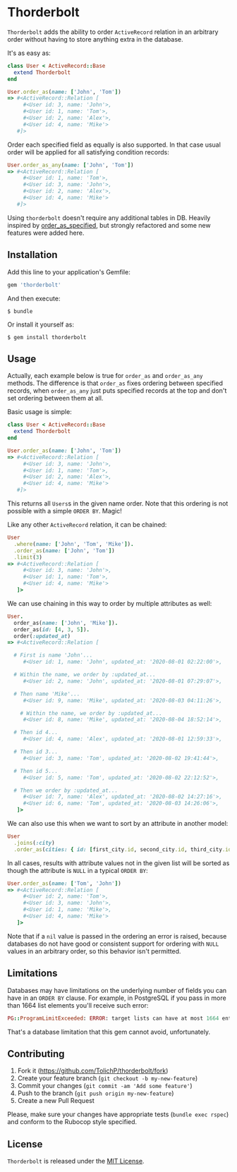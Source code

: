 # Thorderbolt

`Thorderbolt` adds the ability to order `ActiveRecord` relation in an arbitrary order without having to store anything extra in the database.

It's as easy as:

```ruby
class User < ActiveRecord::Base
  extend Thorderbolt
end

User.order_as(name: ['John', 'Tom'])
=> #<ActiveRecord::Relation [
     #<User id: 3, name: 'John'>,
     #<User id: 1, name: 'Tom'>,
     #<User id: 2, name: 'Alex'>,
     #<User id: 4, name: 'Mike'>
   #]>
```

Order each specified field as equally is also supported.
In that case usual order will be applied for all satisfying condition records:

```ruby
User.order_as_any(name: ['John', 'Tom'])
=> #<ActiveRecord::Relation [
     #<User id: 1, name: 'Tom'>,
     #<User id: 3, name: 'John'>,
     #<User id: 2, name: 'Alex'>,
     #<User id: 4, name: 'Mike'>
   #]>
```

Using `thorderbolt` doesn't require any additional tables in DB.
Heavily inspired by [order_as_specified](https://github.com/panorama-ed/order_as_specified), but strongly refactored and some new features were added here.

## Installation

Add this line to your application's Gemfile:

```ruby
gem 'thorderbolt'
```

And then execute:

    $ bundle

Or install it yourself as:

    $ gem install thorderbolt

## Usage

Actually, each example below is true for `order_as` and `order_as_any` methods. The difference is that `order_as` fixes ordering between specified records, when `order_as_any` just puts specified records at the top and don't set ordering between them at all.

Basic usage is simple:

```ruby
class User < ActiveRecord::Base
  extend Thorderbolt
end

User.order_as(name: ['John', 'Tom'])
=> #<ActiveRecord::Relation [
     #<User id: 3, name: 'John'>,
     #<User id: 1, name: 'Tom'>,
     #<User id: 2, name: 'Alex'>,
     #<User id: 4, name: 'Mike'>
   #]>
```

This returns all `Users`s in the given name order. Note that this
ordering is not possible with a simple `ORDER BY`. Magic!

Like any other `ActiveRecord` relation, it can be chained:

```ruby
User
  .where(name: ['John', 'Tom', 'Mike']).
  .order_as(name: ['John', 'Tom'])
  .limit(3)
=> #<ActiveRecord::Relation [
     #<User id: 3, name: 'John'>,
     #<User id: 1, name: 'Tom'>,
     #<User id: 4, name: 'Mike'>
   ]>
```

We can use chaining in this way to order by multiple attributes as well:

```ruby
User.
  order_as(name: ['John', 'Mike']).
  order_as(id: [4, 3, 5]).
  order(:updated_at)
=> #<ActiveRecord::Relation [

  # First is name 'John'...
     #<User id: 1, name: 'John', updated_at: '2020-08-01 02:22:00'>,

  # Within the name, we order by :updated_at...
     #<User id: 2, name: 'John', updated_at: '2020-08-01 07:29:07'>,

  # Then name 'Mike'...
     #<User id: 9, name: 'Mike', updated_at: '2020-08-03 04:11:26'>,

    # Within the name, we order by :updated_at...
     #<User id: 8, name: 'Mike', updated_at: '2020-08-04 18:52:14'>,

  # Then id 4...
     #<User id: 4, name: 'Alex', updated_at: '2020-08-01 12:59:33'>,

  # Then id 3...
     #<User id: 3, name: 'Tom', updated_at: '2020-08-02 19:41:44'>,

  # Then id 5...
     #<User id: 5, name: 'Tom', updated_at: '2020-08-02 22:12:52'>,

  # Then we order by :updated_at...
     #<User id: 7, name: 'Alex', updated_at: '2020-08-02 14:27:16'>,
     #<User id: 6, name: 'Tom', updated_at: '2020-08-03 14:26:06'>,
   ]>
```

We can also use this when we want to sort by an attribute in another model:

```ruby
User
  .joins(:city)
  .order_as(cities: { id: [first_city.id, second_city.id, third_city.id] })
```

In all cases, results with attribute values not in the given list will be
sorted as though the attribute is `NULL` in a typical `ORDER BY`:

```ruby
User.order_as(name: ['Tom', 'John'])
=> #<ActiveRecord::Relation [
     #<User id: 2, name: 'Tom'>,
     #<User id: 3, name: 'John'>,
     #<User id: 1, name: 'Mike'>,
     #<User id: 4, name: 'Mike'>
   ]>
```

Note that if a `nil` value is passed in the ordering an error is raised, because
databases do not have good or consistent support for ordering with `NULL` values
in an arbitrary order, so this behavior isn't permitted.

## Limitations

Databases may have limitations on the underlying number of fields you can have
in an `ORDER BY` clause. For example, in PostgreSQL if you pass in more than
1664 list elements you'll receive such error:

```ruby
PG::ProgramLimitExceeded: ERROR: target lists can have at most 1664 entries
```
That's a database limitation that this gem cannot avoid, unfortunately.

## Contributing

1. Fork it (https://github.com/TolichP/thorderbolt/fork)
2. Create your feature branch (`git checkout -b my-new-feature`)
3. Commit your changes (`git commit -am 'Add some feature'`)
4. Push to the branch (`git push origin my-new-feature`)
5. Create a new Pull Request

Please, make sure your changes have appropriate tests (`bundle exec rspec`) and conform to the Rubocop style specified.

## License

`Thorderbolt` is released under the [MIT License](https://github.com/TolichP/thorderbolt/blob/master/LICENSE.txt).
